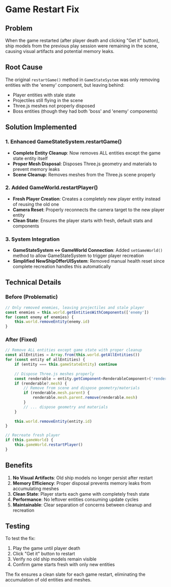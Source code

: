 # Game Restart Fix

## Problem
When the game restarted (after player death and clicking "Get it" button), ship models from the previous play session were remaining in the scene, causing visual artifacts and potential memory leaks.

## Root Cause
The original `restartGame()` method in `GameStateSystem` was only removing entities with the 'enemy' component, but leaving behind:
- Player entities with stale state
- Projectiles still flying in the scene
- Three.js meshes not properly disposed
- Boss entities (though they had both 'boss' and 'enemy' components)

## Solution Implemented

### 1. Enhanced GameStateSystem.restartGame()
- **Complete Entity Cleanup**: Now removes ALL entities except the game state entity itself
- **Proper Mesh Disposal**: Disposes Three.js geometry and materials to prevent memory leaks
- **Scene Cleanup**: Removes meshes from the Three.js scene properly

### 2. Added GameWorld.restartPlayer()
- **Fresh Player Creation**: Creates a completely new player entity instead of reusing the old one
- **Camera Reset**: Properly reconnects the camera target to the new player entity
- **Clean State**: Ensures the player starts with fresh, default stats and components

### 3. System Integration
- **GameStateSystem ↔ GameWorld Connection**: Added `setGameWorld()` method to allow GameStateSystem to trigger player recreation
- **Simplified NewShipOfferUISystem**: Removed manual health reset since complete recreation handles this automatically

## Technical Details

### Before (Problematic)
```typescript
// Only removed enemies, leaving projectiles and stale player
const enemies = this.world.getEntitiesWithComponents(['enemy'])
for (const enemy of enemies) {
    this.world.removeEntity(enemy.id)
}
```

### After (Fixed)
```typescript
// Remove ALL entities except game state with proper cleanup
const allEntities = Array.from(this.world.getAllEntities())
for (const entity of allEntities) {
    if (entity === this.gameStateEntity) continue
    
    // Dispose Three.js meshes properly
    const renderable = entity.getComponent<RenderableComponent>('renderable')
    if (renderable?.mesh) {
        // Remove from scene and dispose geometry/materials
        if (renderable.mesh.parent) {
            renderable.mesh.parent.remove(renderable.mesh)
        }
        // ... dispose geometry and materials
    }
    
    this.world.removeEntity(entity.id)
}

// Recreate fresh player
if (this.gameWorld) {
    this.gameWorld.restartPlayer()
}
```

## Benefits

1. **No Visual Artifacts**: Old ship models no longer persist after restart
2. **Memory Efficiency**: Proper disposal prevents memory leaks from accumulating meshes
3. **Clean State**: Player starts each game with completely fresh state
4. **Performance**: No leftover entities consuming update cycles
5. **Maintainable**: Clear separation of concerns between cleanup and recreation

## Testing

To test the fix:
1. Play the game until player death
2. Click "Get it" button to restart
3. Verify no old ship models remain visible
4. Confirm game starts fresh with only new entities

The fix ensures a clean slate for each game restart, eliminating the accumulation of old entities and meshes.